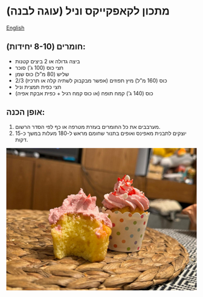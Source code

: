 # מתכון לקאפקייקס וניל (עוגה לבנה)
[English](vanila_cupcakes.MD)

## חומרים (8-10 יחידות):
- ביצה גדולה או 2 ביצים קטנות
- חצי כוס (100 ג’) סוכר
- שליש (80 מ”ל) כוס שמן
- 2/3 כוס (160 מ”ל) מיץ תפוזים (אפשר מבקבוק לשתיה קלה או תרכיז)
- חצי כפית תמצית וניל
- כוס (140 ג’) קמח תופח (או כוס קמח רגיל + כפית אבקת אפיה)

## אופן הכנה:
1. מערבבים את כל החומרים בעזרת מטרפה או כף לפי הסדר הרשום.
2. יוצקים לתבנית מאפינס ואופים בתנור שחומם מראש ל-180 מעלות במשך כ-15 דקות.

![Vanilla Cupcakes](../images/cupcake.jpg)
